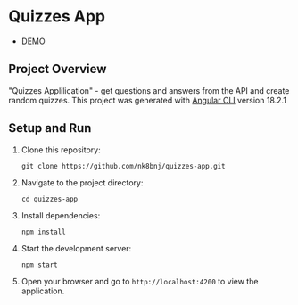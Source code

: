 # Quizzes App

- [DEMO](https://quizzes-app-one.vercel.app/)

## Project Overview

"Quizzes Applilication" - get questions and answers from the API and create random quizzes.
This project was generated with [Angular CLI](https://github.com/angular/angular-cli) version 18.2.1

## Setup and Run

1. Clone this repository:

   ```
   git clone https://github.com/nk8bnj/quizzes-app.git
   ```

2. Navigate to the project directory:

   ```
   cd quizzes-app
   ```

3. Install dependencies:

   ```
   npm install
   ```

4. Start the development server:

   ```
   npm start
   ```

5. Open your browser and go to `http://localhost:4200` to view the application.

